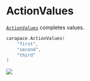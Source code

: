 # ActionValues

[`ActionValues`] completes values.

```go
carapace.ActionValues(
	"first",
	"second",
	"third"
)
```

![](./actionValues.cast)

[`ActionValues`]:https://pkg.go.dev/github.com/carapace-sh/carapace#ActionValues
